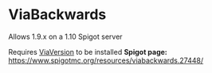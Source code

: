 # ViaBackwards

Allows 1.9.x on a 1.10 Spigot server


Requires [ViaVersion](http://viaversion.com) to be installed
**Spigot page:** https://www.spigotmc.org/resources/viabackwards.27448/

